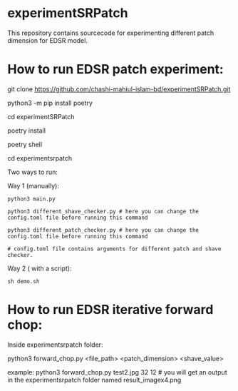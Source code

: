 # experimentSRPatch
This repository contains sourcecode for experimenting different patch dimension for EDSR model.

# How to run EDSR patch experiment:

git clone https://github.com/chashi-mahiul-islam-bd/experimentSRPatch.git

python3 -m pip install poetry

cd experimentSRPatch

poetry install

poetry shell

cd experimentsrpatch

Two ways to run:


Way 1 (manually):

    python3 main.py
    
    python3 different_shave_checker.py # here you can change the config.toml file before running this command
    
    python3 different_patch_checker.py # here you can change the config.toml file before running this command
    
    # config.toml file contains arguments for different patch and shave checker.
Way 2 ( with a script):

    sh demo.sh 
    
# How to run EDSR iterative forward chop: 

Inside experimentsrpatch folder: 

python3 forward_chop.py <file_path> <patch_dimension> <shave_value> 

example: python3 forward_chop.py test2.jpg 32 12 # you will get an output in the experimentsrpatch folder named result_imagex4.png
